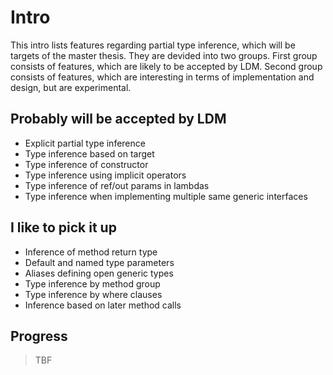 # Intro

This intro lists features regarding partial type inference, which will be targets of the master thesis. They are devided into two groups. First group consists of features, which are likely to be accepted by LDM. Second group consists of features, which are interesting in terms of implementation and design, but are experimental.

## Probably will be accepted by LDM

- Explicit partial type inference
- Type inference based on target
- Type inference of constructor
- Type inference using implicit operators
- Type inference of ref/out params in lambdas
- Type inference when implementing multiple same generic interfaces

## I like to pick it up

- Inference of method return type
- Default and named type parameters
- Aliases defining open generic types
- Type inference by method group
- Type inference by where clauses
- Inference based on later method calls
  
## Progress

>TBF